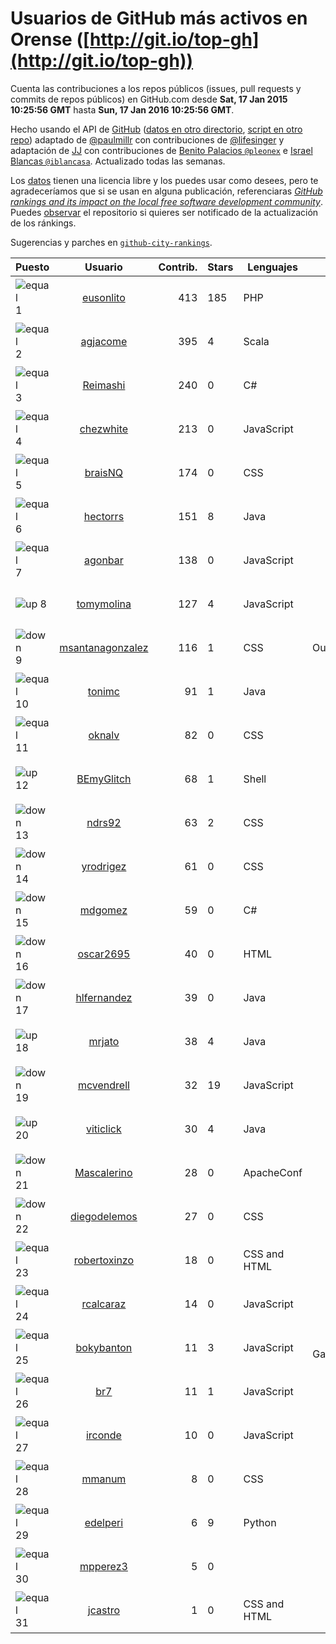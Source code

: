 
# Usuarios de GitHub más activos en Orense ([http://git.io/top-gh](http://git.io/top-gh))



  Cuenta las contribuciones a los repos públicos (issues, pull requests y commits de repos públicos) en GitHub.com desde  **Sat, 17 Jan 2015 10:25:56 GMT** hasta **Sun, 17 Jan 2016 10:25:56 GMT**.

  Hecho usando el API de [GitHub](http://github.com) ([datos en otro directorio](https://github.com/JJ/top-github-users-data/tree/master/data), [script en otro repo](https://github.com/JJ/github-city-rankings/blob/master/get-city.coffee)) adaptado de [@paulmillr](https://github.com/paulmillr) con contribuciones de [@lifesinger](https://github.com/lifesinger) y adaptación de [JJ](http://jj.github.io) con contribuciones de [Benito Palacios `@pleonex`](http://github.com/pleonex) e [Israel Blancas `@iblancasa`](https://github.com/iblancasa). Actualizado todas las semanas.

  Los [datos](https://github.com/JJ/top-github-users-data/tree/master/data) tienen una licencia libre y los puedes usar como desees, pero te agradeceríamos que si se usan en alguna publicación, referenciaras [*GitHub rankings and its impact on the local free software development community*](https://thewinnower.com/papers/github-rankings-and-its-impact-on-the-local-free-software-development-community). Puedes [observar](https://github.com/JJ/top-github-users-data/subscription) el repositorio si quieres ser notificado de la actualización de los ránkings.

  Sugerencias y parches en [`github-city-rankings`](http://github.com/JJ/github-city-rankings).


| Puesto   |  Usuario  |Contrib.| Stars | Lenguajes   |      Lugar      |  Avatar  |
|----------|:---------:|-------:|-------|-------------|:---------------:|----------|
|![equal](https://raw.githubusercontent.com/JJ/github-city-rankings/master/img/equal.gif) 1 | [eusonlito](https://github.com/eusonlito) | 413 | 185 | PHP | Ourense, Galiza | <img src='https://avatars1.githubusercontent.com/u/644551?v=3&s=64' width="64" title='Lito'> |
|![equal](https://raw.githubusercontent.com/JJ/github-city-rankings/master/img/equal.gif) 2 | [agjacome](https://github.com/agjacome) | 395 | 4 | Scala | Ourense, Spain | <img src='https://avatars0.githubusercontent.com/u/470432?v=3&s=64' width="64" title='Alberto G. Jácome'> |
|![equal](https://raw.githubusercontent.com/JJ/github-city-rankings/master/img/equal.gif) 3 | [Reimashi](https://github.com/Reimashi) | 240 | 0 | C# | Ourense, Spain | <img src='https://avatars0.githubusercontent.com/u/5956659?v=3&s=64' width="64" title='Aitor González Fernández'> |
|![equal](https://raw.githubusercontent.com/JJ/github-city-rankings/master/img/equal.gif) 4 | [chezwhite](https://github.com/chezwhite) | 213 | 0 | JavaScript | Ourense, Spain | <img src='https://avatars3.githubusercontent.com/u/9041169?v=3&s=64' width="64" title='Andrea Sánchez'> |
|![equal](https://raw.githubusercontent.com/JJ/github-city-rankings/master/img/equal.gif) 5 | [braisNQ](https://github.com/braisNQ) | 174 | 0 | CSS | Ourense | <img src='https://avatars3.githubusercontent.com/u/6281857?v=3&s=64' width="64" title='Brais Carrión'> |
|![equal](https://raw.githubusercontent.com/JJ/github-city-rankings/master/img/equal.gif) 6 | [hectorrs](https://github.com/hectorrs) | 151 | 8 | Java | Ourense | <img src='https://avatars1.githubusercontent.com/u/9938772?v=3&s=64' width="64" title='Héctor'> |
|![equal](https://raw.githubusercontent.com/JJ/github-city-rankings/master/img/equal.gif) 7 | [agonbar](https://github.com/agonbar) | 138 | 0 | JavaScript | Ourense, Spain | <img src='https://avatars2.githubusercontent.com/u/1553211?v=3&s=64' width="64" title='Adrián González Barbosa'> |
|![up](https://raw.githubusercontent.com/JJ/github-city-rankings/master/img/up.gif) 8 | [tomymolina](https://github.com/tomymolina) | 127 | 4 | JavaScript | Ourense, Spain | <img src='https://avatars1.githubusercontent.com/u/1309445?v=3&s=64' width="64" title='Martín Molina Álvarez'> |
|![down](https://raw.githubusercontent.com/JJ/github-city-rankings/master/img/down.gif) 9 | [msantanagonzalez](https://github.com/msantanagonzalez) | 116 | 1 | CSS | Ourense,Spain | <img src='https://avatars1.githubusercontent.com/u/8866635?v=3&s=64' width="64" title='Marco Santana González'> |
|![equal](https://raw.githubusercontent.com/JJ/github-city-rankings/master/img/equal.gif) 10 | [tonimc](https://github.com/tonimc) | 91 | 1 | Java | Ourense | <img src='https://avatars1.githubusercontent.com/u/750002?v=3&s=64' width="64" title='Toni Martínez'> |
|![equal](https://raw.githubusercontent.com/JJ/github-city-rankings/master/img/equal.gif) 11 | [oknalv](https://github.com/oknalv) | 82 | 0 | CSS | Ourense | <img src='https://avatars3.githubusercontent.com/u/10089519?v=3&s=64' width="64" title='Eliot'> |
|![up](https://raw.githubusercontent.com/JJ/github-city-rankings/master/img/up.gif) 12 | [BEmyGlitch](https://github.com/BEmyGlitch) | 68 | 1 | Shell | Ourense | <img src='https://avatars1.githubusercontent.com/u/4914858?v=3&s=64' width="64" title='Da.'> |
|![down](https://raw.githubusercontent.com/JJ/github-city-rankings/master/img/down.gif) 13 | [ndrs92](https://github.com/ndrs92) | 63 | 2 | CSS | Ourense | <img src='https://avatars2.githubusercontent.com/u/6155245?v=3&s=64' width="64" title='Andrés Vieira'> |
|![down](https://raw.githubusercontent.com/JJ/github-city-rankings/master/img/down.gif) 14 | [yrodrigez](https://github.com/yrodrigez) | 61 | 0 | CSS | Ourense, Spain | <img src='https://avatars3.githubusercontent.com/u/6799275?v=3&s=64' width="64" title='Yago Rodríguez'> |
|![down](https://raw.githubusercontent.com/JJ/github-city-rankings/master/img/down.gif) 15 | [mdgomez](https://github.com/mdgomez) | 59 | 0 | C# | Ourense | <img src='https://avatars2.githubusercontent.com/u/9967701?v=3&s=64' width="64" title='Miguel Dominguez Gomez'> |
|![down](https://raw.githubusercontent.com/JJ/github-city-rankings/master/img/down.gif) 16 | [oscar2695](https://github.com/oscar2695) | 40 | 0 | HTML | Ourense | <img src='https://avatars3.githubusercontent.com/u/5764349?v=3&s=64' width="64" title='Óscar Rodríguez Domínguez'> |
|![down](https://raw.githubusercontent.com/JJ/github-city-rankings/master/img/down.gif) 17 | [hlfernandez](https://github.com/hlfernandez) | 39 | 0 | Java | Ourense (Galicia) | <img src='https://avatars0.githubusercontent.com/u/3440230?v=3&s=64' width="64" title='Hugo'> |
|![up](https://raw.githubusercontent.com/JJ/github-city-rankings/master/img/up.gif) 18 | [mrjato](https://github.com/mrjato) | 38 | 4 | Java | Ourense, Spain | <img src='https://avatars3.githubusercontent.com/u/3437005?v=3&s=64' width="64" title='Miguel Reboiro Jato'> |
|![down](https://raw.githubusercontent.com/JJ/github-city-rankings/master/img/down.gif) 19 | [mcvendrell](https://github.com/mcvendrell) | 32 | 19 | JavaScript | Ourense (Spain) | <img src='https://avatars2.githubusercontent.com/u/1863001?v=3&s=64' width="64" title='Manuel Conde Vendrell'> |
|![up](https://raw.githubusercontent.com/JJ/github-city-rankings/master/img/up.gif) 20 | [viticlick](https://github.com/viticlick) | 30 | 4 | Java | Ourense, Spain | <img src='https://avatars2.githubusercontent.com/u/2951693?v=3&s=64' width="64" title='Víctor López'> |
|![down](https://raw.githubusercontent.com/JJ/github-city-rankings/master/img/down.gif) 21 | [Mascalerino](https://github.com/Mascalerino) | 28 | 0 | ApacheConf | Ourense | <img src='https://avatars3.githubusercontent.com/u/10086067?v=3&s=64' width="64" title='Manuel Lorenzo Tallón'> |
|![down](https://raw.githubusercontent.com/JJ/github-city-rankings/master/img/down.gif) 22 | [diegodelemos](https://github.com/diegodelemos) | 27 | 0 | CSS | Ourense, Spain | <img src='https://avatars0.githubusercontent.com/u/9035606?v=3&s=64' width="64" title='Diego'> |
|![equal](https://raw.githubusercontent.com/JJ/github-city-rankings/master/img/equal.gif) 23 | [robertoxinzo](https://github.com/robertoxinzo) | 18 | 0 | CSS and HTML | Ourense, Spain | <img src='https://avatars1.githubusercontent.com/u/9645827?v=3&s=64' width="64" title='Roberto'> |
|![equal](https://raw.githubusercontent.com/JJ/github-city-rankings/master/img/equal.gif) 24 | [rcalcaraz](https://github.com/rcalcaraz) | 14 | 0 | JavaScript | Ourense, Spain | <img src='https://avatars0.githubusercontent.com/u/5764920?v=3&s=64' width="64" title='Rafael Castillo Alcaraz'> |
|![equal](https://raw.githubusercontent.com/JJ/github-city-rankings/master/img/equal.gif) 25 | [bokybanton](https://github.com/bokybanton) | 11 | 3 | JavaScript | Ourense, Galicia, SPAIN. | <img src='https://avatars2.githubusercontent.com/u/2120773?v=3&s=64' width="64" title='Francisco Sotelo'> |
|![equal](https://raw.githubusercontent.com/JJ/github-city-rankings/master/img/equal.gif) 26 | [br7](https://github.com/br7) | 11 | 1 | JavaScript | Ourense | <img src='https://avatars2.githubusercontent.com/u/1255812?v=3&s=64' width="64" title='Edgar Bolaño'> |
|![equal](https://raw.githubusercontent.com/JJ/github-city-rankings/master/img/equal.gif) 27 | [irconde](https://github.com/irconde) | 10 | 0 | JavaScript | Ourense | <img src='https://avatars3.githubusercontent.com/u/1798843?v=3&s=64' width="64" title='Iván Rodríguez Conde'> |
|![equal](https://raw.githubusercontent.com/JJ/github-city-rankings/master/img/equal.gif) 28 | [mmanum](https://github.com/mmanum) | 8 | 0 | CSS | Ourense | <img src='https://avatars3.githubusercontent.com/u/9893867?v=3&s=64' width="64" title='Manuel Montesinos Miguélez'> |
|![equal](https://raw.githubusercontent.com/JJ/github-city-rankings/master/img/equal.gif) 29 | [edelperi](https://github.com/edelperi) | 6 | 9 | Python | Ourense (Spain) | <img src='https://avatars0.githubusercontent.com/u/8928588?v=3&s=64' width="64" title='José Eugenio López Periago'> |
|![equal](https://raw.githubusercontent.com/JJ/github-city-rankings/master/img/equal.gif) 30 | [mpperez3](https://github.com/mpperez3) | 5 | 0 |  | Ourense (Galicia) | <img src='https://avatars2.githubusercontent.com/u/9320828?v=3&s=64' width="64" title='Martín Pérez'> |
|![equal](https://raw.githubusercontent.com/JJ/github-city-rankings/master/img/equal.gif) 31 | [jcastro](https://github.com/jcastro) | 1 | 0 | CSS and HTML | Ourense, Spain | <img src='https://avatars3.githubusercontent.com/u/190036?v=3&s=64' width="64" title='Jonatan Castro'> |
